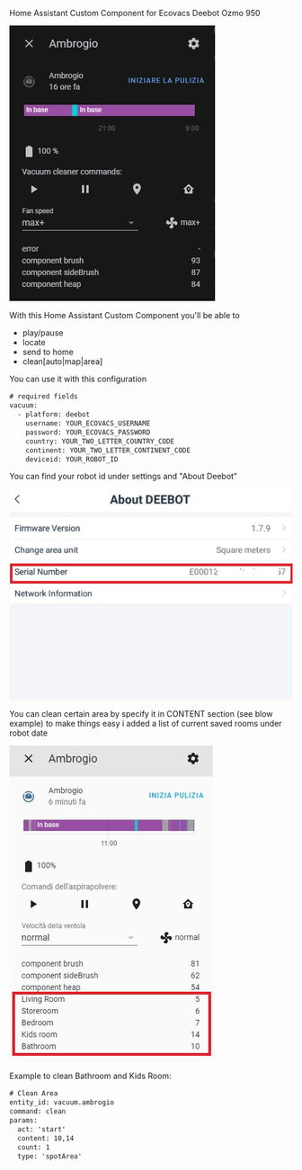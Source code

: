Home Assistant Custom Component for Ecovacs Deebot Ozmo 950

![Preview](prev.jpg)

With this Home Assistant Custom Component you'll be able to 
* play/pause
* locate
* send to home
* clean[auto|map|area]

You can use it with this configuration

```
# required fields
vacuum:
  - platform: deebot
    username: YOUR_ECOVACS_USERNAME
    password: YOUR_ECOVACS_PASSWORD
    country: YOUR_TWO_LETTER_COUNTRY_CODE
    continent: YOUR_TWO_LETTER_CONTINENT_CODE
    deviceid: YOUR_ROBOT_ID
``` 

You can find your robot id under settings and "About Deebot"

![Preview](deviceid.jpg)

You can clean certain area by specify it in CONTENT section (see blow example)
to make things easy i added a list of current saved rooms under robot date

![Preview](cleanarea.JPG)

Example to clean Bathroom and Kids Room:

```
# Clean Area
entity_id: vacuum.ambrogio
command: clean
params:
  act: 'start'
  content: 10,14
  count: 1
  type: 'spotArea'
```